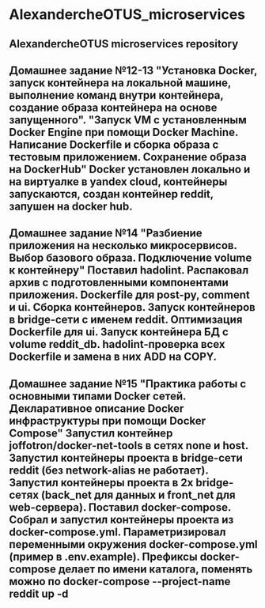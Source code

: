 # AlexandercheOTUS_microservices
AlexandercheOTUS microservices repository
-----------------------------------------------------------------------------------------------------------------------------------------------------------
Домашнее задание №12-13
"Установка Docker, запуск контейнера на локальной машине, выполнение команд внутри контейнера, создание образа контейнера на основе запущенного". 
"Запуск VM с установленным Docker Engine при помощи Docker Machine. Написание Dockerfile и сборка образа с тестовым приложением. Сохранение образа на DockerHub"
Docker установлен локально и на виртуалке в yandex cloud, контейнеры запускаются, создан контейнер reddit, запушен на docker hub.
-----------------------------------------------------------------------------------------------------------------------------------------------------------
Домашнее задание №14 
"Разбиение приложения на несколько микросервисов. Выбор базового образа. Подключение volume к контейнеру" 
Поставил hadolint. Распаковал архив с подготовленными компонентами приложения. Dockerfile для post-py, comment и ui. Сборка контейнеров. Запуск контейнеров в bridge-сети с именем reddit. Оптимизация Dockerfile для ui. Запуск контейнера БД с volume reddit_db. hadolint-проверка всех Dockerfile и замена в них ADD на COPY.
-----------------------------------------------------------------------------------------------------------------------------------------------------------
Домашнее задание №15
"Практика работы с основными типами Docker сетей. Декларативное описание Docker инфраструктуры при помощи Docker Compose"
Запустил контейнер joffotron/docker-net-tools в сетях none и host. Запустил контейнеры проекта в bridge-сети reddit (без network-alias не работает). Запустил контейнеры проекта в 2х bridge-сетях (back_net для данных и front_net для web-сервера). Поставил docker-compose. Собрал и запустил контейнеры проекта из docker-compose.yml. Параметризировал переменными окружения docker-compose.yml (пример в .env.example).
Префиксы docker-compose делает по имени каталога, поменять можно по docker-compose --project-name reddit up -d
-----------------------------------------------------------------------------------------------------------------------------------------------------------
